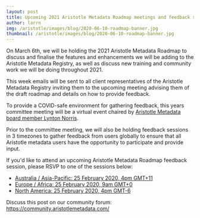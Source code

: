 ```yaml
---
layout: post
title: Upcoming 2021 Aristotle Metadata Roadmap meetings and feedback sessions
author: larrn
img: /aristotle/images/blog/2020-06-10-roadmap-banner.jpg
thumbnail: /aristotle/images/blog/2020-06-10-roadmap-banner.jpg
---
```


On March 6th, we will be holding the 2021 Aristotle Metadata Roadmap to discuss and finalise the features and enhancements we will be adding to the Aristotle Metadata Registry, as well as discuss new training and community work we will be doing throughout 2021.

This week emails will be sent to all client representatives of the Aristotle Metadata Registry inviting them to the upcoming meeting advising them of the draft roadmap and details on how to provide feedback.

To provide a COVID-safe environment for gathering feedback, this years committee meeting will be a virtual event chaired by [Aristotle Metadata board member Lynton Norris](https://www.linkedin.com/in/lynton-norris-fcpa-gaicd-a48a1a96/).

Prior to the committee meeting, we will also be holding feedback sessions in 3 timezones to gather feedback from users globally to ensure that all Aristotle metadata users have the opportunity to participate and provide input.

If you'd like to attend an upcoming Aristotle Metadata Roadmap feedback session, please RSVP to one of the sessions below:

* [Australia / Asia-Pacific: 25 February 2020, 4pm GMT+11]()
* [Europe / Africa: 25 February 2020, 9am GMT+0]()
* [North America: 25 February 2020, 4pm GMT-6]()

Discuss this post on our community forum: https://community.aristotlemetadata.com/
